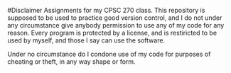
#Disclaimer
Assignments for my CPSC 270 class. This repository is supposed to be used to practice good version control, and I do not under any circumstance give anybody permission to use any of my code for any reason. Every program is protected by a license, and is restiricted to be used by myself, and those I say can use the software.

Under no circumstance do I condone use of my code for purposes of cheating or theft, in any way shape or form.
